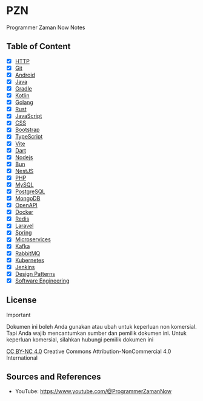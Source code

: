 # PZN

Programmer Zaman Now Notes

## Table of Content

- [x] [HTTP](HTTP)
- [x] [Git](Git)
- [x] [Android](Android)
- [x] [Java](Java)
- [x] [Gradle](Gradle)
- [x] [Kotlin](Kotlin)
- [x] [Golang](Golang)
- [x] [Rust](Rust)
- [x] [JavaScript](JavaScript)
- [x] [CSS](CSS)
- [x] [Bootstrap](Bootstrap)
- [x] [TypeScript](TypeScript)
- [x] [Vite](Vite)
- [x] [Dart](Dart)
- [x] [Nodejs](Nodejs)
- [x] [Bun](Bun)
- [x] [NestJS](NestJS)
- [x] [PHP](PHP)
- [x] [MySQL](MySQL)
- [x] [PostgreSQL](PostgreSQL)
- [x] [MongoDB](MongoDB)
- [x] [OpenAPI](OpenAPI)
- [x] [Docker](Docker)
- [x] [Redis](Redis)
- [x] [Laravel](Laravel)
- [x] [Spring](Spring)
- [x] [Microservices](Microservices)
- [x] [Kafka](Kafka)
- [x] [RabbitMQ](RabbitMQ)
- [x] [Kubernetes](Kubernetes)
- [x] [Jenkins](Jenkins)
- [x] [Design Patterns](Design%20Patterns)
- [x] [Software Engineering](Software%20Engineering)

## License

> [!IMPORTANT]
> Dokumen ini boleh Anda gunakan atau ubah untuk keperluan non komersial.
> Tapi Anda wajib mencantumkan sumber dan pemilik dokumen ini.
> Untuk keperluan komersial, silahkan hubungi pemilik dokumen ini

[CC BY-NC 4.0](LICENSE) Creative Commons Attribution-NonCommercial 4.0 International

## Sources and References

- YouTube: <https://www.youtube.com/@ProgrammerZamanNow>
